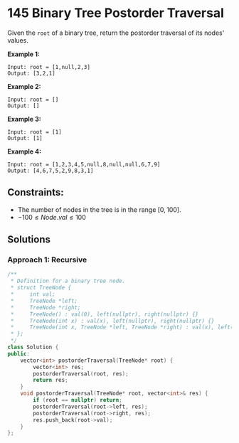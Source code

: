 # 145 Binary Tree Postorder Traversal

Given the `root` of a binary tree, return the postorder traversal of its nodes' values.

**Example 1:**

```
Input: root = [1,null,2,3]
Output: [3,2,1]
```

**Example 2:**

```
Input: root = []
Output: []
``` 

**Example 3:**

```
Input: root = [1]
Output: [1]
```
**Example 4:**

```
Input: root = [1,2,3,4,5,null,8,null,null,6,7,9]
Output: [4,6,7,5,2,9,8,3,1]
```
## Constraints:
- The number of nodes in the tree is in the range $[0, 100]$.
- $-100 \leq Node.val \leq 100$

## Solutions

### Approach 1: Recursive

```c++
/**
 * Definition for a binary tree node.
 * struct TreeNode {
 *     int val;
 *     TreeNode *left;
 *     TreeNode *right;
 *     TreeNode() : val(0), left(nullptr), right(nullptr) {}
 *     TreeNode(int x) : val(x), left(nullptr), right(nullptr) {}
 *     TreeNode(int x, TreeNode *left, TreeNode *right) : val(x), left(left), right(right) {}
 * };
 */
class Solution {
public:
    vector<int> postorderTraversal(TreeNode* root) {
        vector<int> res;
        postorderTraversal(root, res);
        return res;
    }
    void postorderTraversal(TreeNode* root, vector<int>& res) {
        if (root == nullptr) return;
        postorderTraversal(root->left, res);
        postorderTraversal(root->right, res);
        res.push_back(root->val);
    }
};
```
